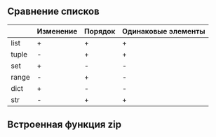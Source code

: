 ## Сравнение списков

|       | Изменение | Порядок | Одинаковые элементы |
| ----- | --------- | ------- | ------------------- |
| list  | +         | +       | +                   |
| tuple | -         | +       | +                   |
| set   | +         | -       | -                   |
| range | -         | +       | -                   |
| dict  | +         | -       | -                   |
| str   | -         | +       | +                   |
## Встроенная функция zip